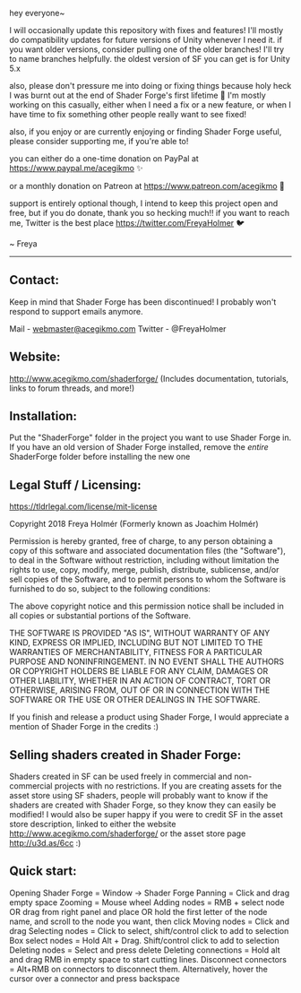 hey everyone~

I will occasionally update this repository with fixes and features!
I'll mostly do compatibility updates for future versions of Unity whenever I need it. if you want older versions, consider pulling one of the older branches! I'll try to name branches helpfully. the oldest version of SF you can get is for Unity 5.x

also, please don't pressure me into doing or fixing things because holy heck I was burnt out at the end of Shader Forge's first lifetime 👀 I'm mostly working on this casually, either when I need a fix or a new feature, or when I have time to fix something other people really want to see fixed!

also, if you enjoy or are currently enjoying or finding Shader Forge useful, please consider supporting me, if you're able to!

you can either do a one-time donation on PayPal at https://www.paypal.me/acegikmo ✨

or a monthly donation on Patreon at https://www.patreon.com/acegikmo 💖

support is entirely optional though, I intend to keep this project open and free, but if you do donate, thank you so hecking much!! if you want to reach me, Twitter is the best place https://twitter.com/FreyaHolmer 🐦

~ Freya

-------------------------------

Contact:
--------
Keep in mind that Shader Forge has been discontinued!
I probably won't respond to support emails anymore.

Mail - webmaster@acegikmo.com
Twitter - @FreyaHolmer

Website:
--------
http://www.acegikmo.com/shaderforge/  (Includes documentation, tutorials, links to forum threads, and more!)


Installation:
-------------
Put the "ShaderForge" folder in the project you want to use Shader Forge in.
If you have an old version of Shader Forge installed, remove the *entire* ShaderForge folder before installing the new one


Legal Stuff / Licensing:
------------------------
https://tldrlegal.com/license/mit-license

Copyright 2018 Freya Holmér (Formerly known as Joachim Holmér)

Permission is hereby granted, free of charge, to any person obtaining a copy of this software and associated documentation files (the "Software"), to deal in the Software without restriction, including without limitation the rights to use, copy, modify, merge, publish, distribute, sublicense, and/or sell copies of the Software, and to permit persons to whom the Software is furnished to do so, subject to the following conditions:

The above copyright notice and this permission notice shall be included in all copies or substantial portions of the Software.

THE SOFTWARE IS PROVIDED "AS IS", WITHOUT WARRANTY OF ANY KIND, EXPRESS OR IMPLIED, INCLUDING BUT NOT LIMITED TO THE WARRANTIES OF MERCHANTABILITY, FITNESS FOR A PARTICULAR PURPOSE AND NONINFRINGEMENT. IN NO EVENT SHALL THE AUTHORS OR COPYRIGHT HOLDERS BE LIABLE FOR ANY CLAIM, DAMAGES OR OTHER LIABILITY, WHETHER IN AN ACTION OF CONTRACT, TORT OR OTHERWISE, ARISING FROM, OUT OF OR IN CONNECTION WITH THE SOFTWARE OR THE USE OR OTHER DEALINGS IN THE SOFTWARE.

If you finish and release a product using Shader Forge, I would appreciate a mention of Shader Forge in the credits :)


Selling shaders created in Shader Forge:
----------------------------------------
Shaders created in SF can be used freely in commercial and non-commercial projects with no restrictions.
If you are creating assets for the asset store using SF shaders, people will probably want to know if the shaders are created with Shader Forge,
so they know they can easily be modified!
I would also be super happy if you were to credit SF in the asset store description,
linked to either the website http://www.acegikmo.com/shaderforge/ or the asset store page http://u3d.as/6cc :)


Quick start:
------------
Opening Shader Forge = Window -> Shader Forge
Panning = Click and drag empty space
Zooming = Mouse wheel
Adding nodes = RMB + select node OR drag from right panel and place OR hold the first letter of the node name, and scroll to the node you want, then click
Moving nodes = Click and drag
Selecting nodes = Click to select, shift/control click to add to selection
Box select nodes = Hold Alt + Drag. Shift/control click to add to selection
Deleting nodes = Select and press delete
Deleting connections = Hold alt and drag RMB in empty space to start cutting lines.
Disconnect connectors = Alt+RMB on connectors to disconnect them. Alternatively, hover the cursor over a connector and press backspace



